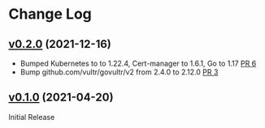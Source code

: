 # Change Log

## [v0.2.0](https://github.com/vultr/cert-manager-webhook-vultr) (2021-12-16)
* Bumped Kubernetes to to 1.22.4, Cert-manager to 1.6.1, Go to 1.17 [PR 6](https://github.com/vultr/cert-manager-webhook-vultr/pull/6) 
* Bump github.com/vultr/govultr/v2 from 2.4.0 to 2.12.0 [PR 3](https://github.com/vultr/cert-manager-webhook-vultr/pull/3) 


## [v0.1.0](https://github.com/vultr/cert-manager-webhook-vultr) (2021-04-20)
Initial Release
